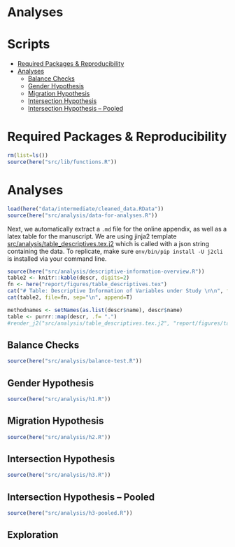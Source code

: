 Analyses
================

# Scripts

  - [Required Packages &
    Reproducibility](#required-packages-&-reproducibility)
  - [Analyses](#analyses)
      - [Balance Checks](#balance-checks)
      - [Gender Hypothesis](#gender-hypothesis)
      - [Migration Hypothesis](#migration-hypothesis)
      - [Intersection Hypothesis](#intersection-hypothesis)
      - [Intersection Hypothesis –
        Pooled](#intersection-hypothesis--pooled)

# Required Packages & Reproducibility

``` r
rm(list=ls())
source(here("src/lib/functions.R"))
```

# Analyses

``` r
load(here("data/intermediate/cleaned_data.RData"))
source(here("src/analysis/data-for-analyses.R"))
```

Next, we automatically extract a `.md` file for the online appendix, as
well as a latex table for the manuscript. We are using jinja2 template
[src/analysis/table\_descriptives.tex.j2](table.tex.j2) which is called
with a json string containing the data. To replicate, make sure
`env/bin/pip install -U j2cli` is installed via your command line.

``` r
source(here("src/analysis/descriptive-information-overview.R"))
table2 <- knitr::kable(descr, digits=2)
fn <- here("report/figures/table_descriptives.tex")
cat("# Table: Descriptive Information of Variables under Study \n\n", file=fn)
cat(table2, file=fn, sep="\n", append=T)

methodnames <- setNames(as.list(descr$name), descr$name)
table <- purrr::map(descr, .f= ".") 
#render_j2("src/analysis/table_descriptives.tex.j2", "report/figures/table_descriptives.tex", data=list(data=table, methods=methodnames))
```

## Balance Checks

``` r
source(here("src/analysis/balance-test.R"))
```

## Gender Hypothesis

``` r
source(here("src/analysis/h1.R"))
```

## Migration Hypothesis

``` r
source(here("src/analysis/h2.R"))
```

## Intersection Hypothesis

``` r
source(here("src/analysis/h3.R"))
```

## Intersection Hypothesis – Pooled

``` r
source(here("src/analysis/h3-pooled.R"))
```

## Exploration
